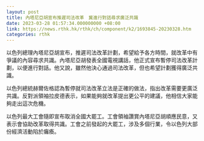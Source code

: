 ```yaml
---
layout: post
title: 內塔尼亞胡宣布推遲司法改革　冀進行對話尋求廣泛共識
date: 2023-03-28 01:57:34.000000000 +08:00
link: https://news.rthk.hk/rthk/ch/component/k2/1693845-20230328.htm
categories: rthk
---
```


以色列總理內塔尼亞胡宣布，推遲司法改革計劃，希望給予各方時間，就改革中有爭議的內容尋求共識。內塔尼亞胡發表全國電視講話，他正式宣布暫停司法改革計劃，以便進行對話。他又說，雖然他決心通過司法改革，但也希望計劃獲得廣泛共識。

以色列總統赫爾佐格認為暫停就司法改革立法是正確的做法，指出改革需要更廣泛共識。反對派領袖拉皮德表示，如果能夠就改革提出更公平的建議，他相信大家能夠走出這次危機。

以色列最大工會隨即宣布取消全國大罷工。工會領袖讚賞內塔尼亞胡順應民意，又表示會協助改革取得共識。工會之前發起的大罷工，涉及多個行業，令以色列大部份經濟活動陷於癱瘓。
